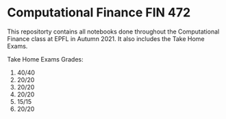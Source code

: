 # Computational Finance FIN 472
This repositorty contains all notebooks done throughout the Computational Finance class at EPFL in Autumn 2021. It also includes the Take Home Exams.

Take Home Exams Grades:
1) 40/40
2) 20/20
3) 20/20
4) 20/20
5) 15/15
6) 20/20
